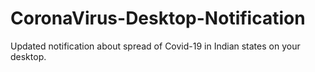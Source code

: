 # CoronaVirus-Desktop-Notification
Updated notification about spread of Covid-19 in Indian states on your desktop.
